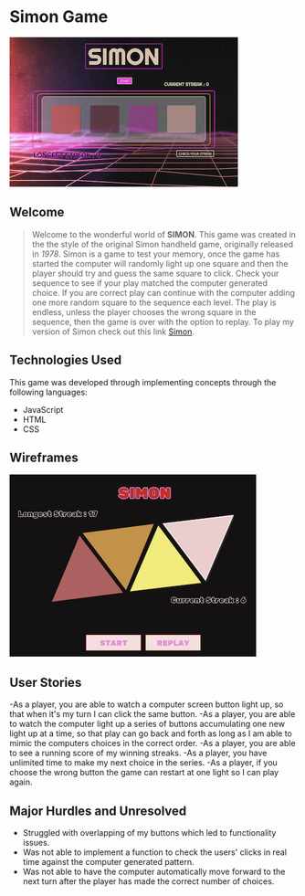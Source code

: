 # Simon Game
![gamescreen](simongame.png)
## Welcome
>Welcome to the wonderful world of **SIMON**. This game was created in the the style of the original Simon handheld game, originally released in *1978*.
Simon is a game to test your memory, once the game has started the computer will randomly light up one square and then the player should try and guess the same square to click. Check your sequence to see if your play matched the computer generated choice. If you are correct play can continue with the computer adding one more random square to the sequence each level. The play is endless, unless the player chooses the wrong square in the sequence, then the game is over with the option to replay. To play my version of Simon check out this link [Simon](https://imupallnighttogitsome.github.io/Project-1-GA/#).

## Technologies Used
This game was developed through implementing concepts through the following languages:
- JavaScript
- HTML
- CSS
## Wireframes
![wireframe](wireframe.png)

## User Stories
-As a player,  you are able to watch a computer screen button light up, so that when it's my turn I can click the same button.
-As a player, you are able to watch the computer light up a series of buttons accumulating one new light up at a time, so that play can go back and forth as long as I am able to mimic the computers choices in the correct order.
-As a player, you are able to see a running score of my winning streaks.
-As a player, you have unlimited time to make my next choice in the series.
-As a player, if you choose the wrong button the game can restart at one light so I can play again.
## Major Hurdles and Unresolved
- Struggled with overlapping of my buttons which led to functionality issues.
- Was not able to implement a function to check the users' clicks in real time against the computer generated pattern.
- Was not able to have the computer automatically move forward to the next turn after the player has made the correct number of choices.
